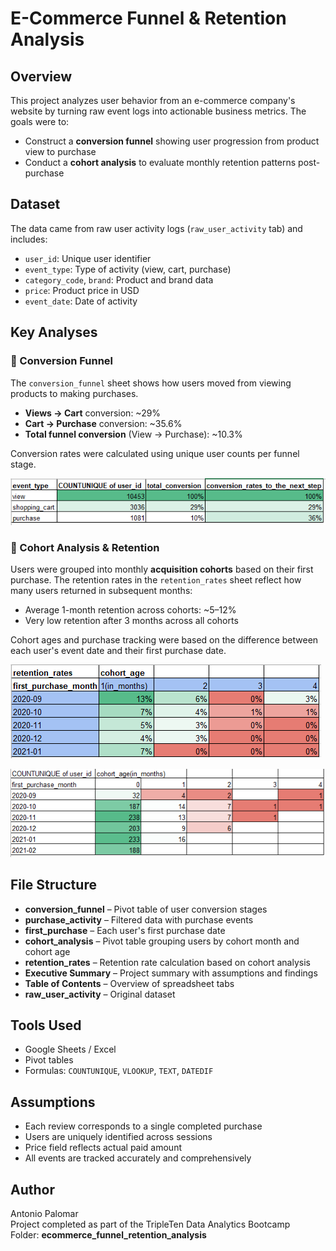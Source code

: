# E-Commerce Funnel & Retention Analysis

## Overview

This project analyzes user behavior from an e-commerce company's website by turning raw event logs into actionable business metrics. The goals were to:

- Construct a **conversion funnel** showing user progression from product view to purchase
- Conduct a **cohort analysis** to evaluate monthly retention patterns post-purchase

## Dataset

The data came from raw user activity logs (`raw_user_activity` tab) and includes:

- `user_id`: Unique user identifier
- `event_type`: Type of activity (view, cart, purchase)
- `category_code`, `brand`: Product and brand data
- `price`: Product price in USD
- `event_date`: Date of activity

## Key Analyses

### 🔁 Conversion Funnel

The `conversion_funnel` sheet shows how users moved from viewing products to making purchases.

- **Views → Cart** conversion: ~29%
- **Cart → Purchase** conversion: ~35.6%
- **Total funnel conversion** (View → Purchase): ~10.3%

Conversion rates were calculated using unique user counts per funnel stage.

![Conversion Funnel](./visualizations/conversion_funnel.png)

### 📅 Cohort Analysis & Retention

Users were grouped into monthly **acquisition cohorts** based on their first purchase. The retention rates in the `retention_rates` sheet reflect how many users returned in subsequent months:

- Average 1-month retention across cohorts: ~5–12%
- Very low retention after 3 months across all cohorts

Cohort ages and purchase tracking were based on the difference between each user's event date and their first purchase date.

![Retention Rates](./visualizations/retention_rates.png)

![Cohort Analysis](./visualizations/cohort_analysis.png)

## File Structure

- **conversion_funnel** – Pivot table of user conversion stages
- **purchase_activity** – Filtered data with purchase events
- **first_purchase** – Each user's first purchase date
- **cohort_analysis** – Pivot table grouping users by cohort month and cohort age
- **retention_rates** – Retention rate calculation based on cohort analysis
- **Executive Summary** – Project summary with assumptions and findings
- **Table of Contents** – Overview of spreadsheet tabs
- **raw_user_activity** – Original dataset

## Tools Used

- Google Sheets / Excel
- Pivot tables
- Formulas: `COUNTUNIQUE`, `VLOOKUP`, `TEXT`, `DATEDIF`

## Assumptions

- Each review corresponds to a single completed purchase
- Users are uniquely identified across sessions
- Price field reflects actual paid amount
- All events are tracked accurately and comprehensively

## Author

Antonio Palomar  
Project completed as part of the TripleTen Data Analytics Bootcamp  
Folder: **ecommerce_funnel_retention_analysis**
